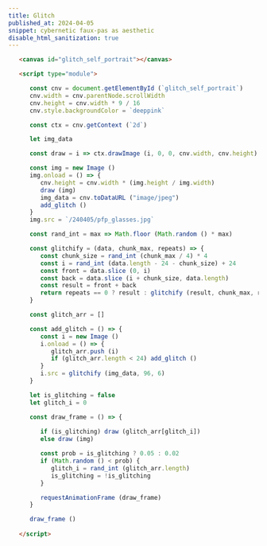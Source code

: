 ```yaml
---
title: Glitch
published_at: 2024-04-05
snippet: cybernetic faux-pas as aesthetic
disable_html_sanitization: true
---
```


<canvas id="glitch_self_portrait"></canvas>

<script type="module">
   const cnv = document.getElementById (`glitch_self_portrait`)
   cnv.width = cnv.parentNode.scrollWidth
   cnv.height = cnv.width * 9 / 16
   cnv.style.backgroundColor = `deeppink`

   const ctx = cnv.getContext (`2d`)

   let img_data

   const draw = i => ctx.drawImage (i, 0, 0, cnv.width, cnv.height)

   const img = new Image ()
   img.onload = () => {
      cnv.height = cnv.width * (img.height / img.width)
      draw (img)
      img_data = cnv.toDataURL ("image/jpeg")
      add_glitch ()
   }
   img.src = `/240405/pfp_glasses.jpg`

   const rand_int = max => Math.floor (Math.random () * max)

   const glitchify = (data, chunk_max, repeats) => {
      const chunk_size = rand_int (chunk_max / 4) * 4
      const i = rand_int (data.length - 24 - chunk_size) + 24
      const front = data.slice (0, i)
      const back = data.slice (i + chunk_size, data.length)
      const result = front + back
      return repeats == 0 ? result : glitchify (result, chunk_max, repeats - 1)
   }

   const glitch_arr = []

   const add_glitch = () => {
      const i = new Image ()
      i.onload = () => {
         glitch_arr.push (i)
         if (glitch_arr.length < 24) add_glitch ()
         else draw_frame ()
      }
      i.src = glitchify (img_data, 96, 6)
   }

   let is_glitching = false
   let glitch_i = 0

   const draw_frame = () => {
      
      if (is_glitching) draw (glitch_arr[glitch_i])
      else draw (img)

      const prob = is_glitching ? 0.05 : 0.02
      if (Math.random () < prob) {
         glitch_i = rand_int (glitch_arr.length)
         is_glitching = !is_glitching
      }

      requestAnimationFrame (draw_frame)
   }

   // draw_frame ()
   
</script>

```html
   <canvas id="glitch_self_portrait"></canvas>

   <script type="module">

      const cnv = document.getElementById (`glitch_self_portrait`)
      cnv.width = cnv.parentNode.scrollWidth
      cnv.height = cnv.width * 9 / 16
      cnv.style.backgroundColor = `deeppink`

      const ctx = cnv.getContext (`2d`)

      let img_data

      const draw = i => ctx.drawImage (i, 0, 0, cnv.width, cnv.height)

      const img = new Image ()
      img.onload = () => {
         cnv.height = cnv.width * (img.height / img.width)
         draw (img)
         img_data = cnv.toDataURL ("image/jpeg")
         add_glitch ()
      }
      img.src = `/240405/pfp_glasses.jpg`

      const rand_int = max => Math.floor (Math.random () * max)

      const glitchify = (data, chunk_max, repeats) => {
         const chunk_size = rand_int (chunk_max / 4) * 4
         const i = rand_int (data.length - 24 - chunk_size) + 24
         const front = data.slice (0, i)
         const back = data.slice (i + chunk_size, data.length)
         const result = front + back
         return repeats == 0 ? result : glitchify (result, chunk_max, repeats - 1)
      }

      const glitch_arr = []

      const add_glitch = () => {
         const i = new Image ()
         i.onload = () => {
            glitch_arr.push (i)
            if (glitch_arr.length < 24) add_glitch ()
         }
         i.src = glitchify (img_data, 96, 6)
      }

      let is_glitching = false
      let glitch_i = 0

      const draw_frame = () => {
         
         if (is_glitching) draw (glitch_arr[glitch_i])
         else draw (img)

         const prob = is_glitching ? 0.05 : 0.02
         if (Math.random () < prob) {
            glitch_i = rand_int (glitch_arr.length)
            is_glitching = !is_glitching
         }

         requestAnimationFrame (draw_frame)
      }

      draw_frame ()
      
   </script>
```




































































<!-- <div text-align="center">
   <canvas id="glitch_test"></canvas>
</div>

<div id="instructions"><em>drag and drop a .jpg file onto here ^</em></div>

<script type="module">

   const data_div = document.createElement (`div`)
   data_div.style.fontFamily = `monospace`
   data_div.style.fontWeight = `bold`
   data_div.style.fontSize = `xx-small`
   data_div.style.wordBreak = `break-all`
   data_div.style.position = `absolute`
   data_div.style.top = 0
   data_div.style.left = 0
   data_div.style.zIndex = 1
   data_div.style.color = `white`
   document.body.append (data_div)

   const cnv = document.getElementById (`glitch_test`)
   cnv.width = cnv.parentNode.scrollWidth
   cnv.height = cnv.width * 9 / 16
   cnv.style.backgroundColor = `deeppink`

   const ctx = cnv.getContext (`2d`)

   let og_img
   let img_i = 0
   const img_array = []

   const show_image = data => {
      const img = new Image ()
      img.onload = e => {
         const ar = img.height / img.width
         cnv.height = cnv.width * ar
         ctx.drawImage (img, 0, 0, cnv.width, cnv.height)
      }
      img.src = data
   }

   function add_glitch () {
      if (!og_img) return
      if (img_array.length < 6) {
         img_array.push (glitchify (og_img, 96, 6))
         setTimeout (add_glitch, 1000)
      }
      else {
         img_array[img_i] = glitchify (og_img, 96, 6)
         img_i += 1
         img_i %= img_array.length
         setTimeout (add_glitch, 5000)
      }
   }

   function draw_frame () {
      setTimeout (draw_frame, 200 * 12 ** Math.random ())
      if (img_array.length == 0) return
      const i = Math.floor (Math.random () * img_array.length)
      show_image (img_array[i])
   }

   cnv.ondrop = e => {
      const reader = new FileReader ()

      reader.onload = d => {
         og_img = d.target.result

         show_image (og_img)
         add_glitch ()

         cnv.ondrop = e => {
            e.preventDefault ()
            console.log (`refresh to go again.`)
         }
         const ins_div = document.getElementById (`instructions`)
         ins_div.innerText = ``
         data_div.innerText = og_img
         document.body.style.backgroundColor = `blue`
         setTimeout (() => {
            document.body.style.backgroundColor = `white`
            setTimeout (() => {
               data_div.innerText = ``
               draw_frame ()
            }, 200)
         }, 666)
      }

      const file_array = [ ...e.dataTransfer.files ]
      file_array.forEach ((f, i) => {
         reader.readAsDataURL (f)
      })

      e.preventDefault ()
   }

   cnv.ondragover = e => {
      e.preventDefault ()
   }

   function glitchify (data, chunk_max, repeats) {
      const chunk_size = Math.floor (Math.random () * chunk_max / 4) * 4
      const rand_i = Math.floor (Math.random () * (data.length - 24 - chunk_size)) + 24
      const front = data.slice (0, rand_i)
      const back = data.slice (rand_i + chunk_size, data.length)
      const result = front + back
      return repeats == 0 ? result : glitchify (result, chunk_max, repeats - 1)
   }
</script> -->
